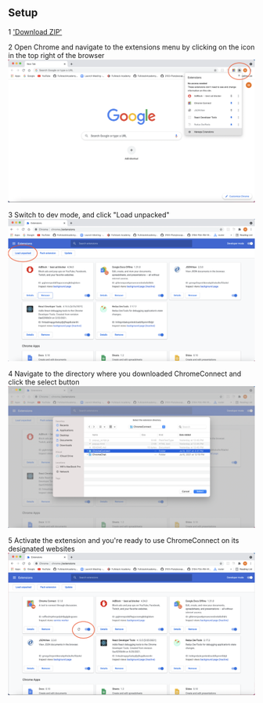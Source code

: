## Setup

1 ['Download ZIP'](https://github.com/ChromeConnect/ChromeConnect/archive/refs/heads/main.zip )

2 Open Chrome and navigate to the extensions menu by clicking on the icon in the top right of the browser
!['Chrome Connect'](https://github.com/ChromeConnect/ChromeConnect/blob/main/public/moveToExten.png?raw=true)

3 Switch to dev mode, and click "Load unpacked"
!['Chrome Connect'](https://github.com/ChromeConnect/ChromeConnect/blob/main/public/loadUnpacked.png?raw=true)

4 Navigate to the directory where you downloaded ChromeConnect and click the select button
!['Chrome Connect'](https://github.com/ChromeConnect/ChromeConnect/blob/main/public/moveToDir.png?raw=true)

5 Activate the extension and you're ready to use ChromeConnect on its designated websites
!['Chrome Connect'](https://github.com/ChromeConnect/ChromeConnect/blob/main/public/toggleActivation.png?raw=true)
